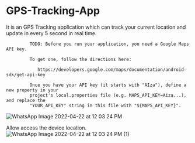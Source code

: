 # GPS-Tracking-App
It is an GPS Tracking application which can track your current location and update in every 5 second in real time.



             TODO: Before you run your application, you need a Google Maps API key.

             To get one, follow the directions here:

                https://developers.google.com/maps/documentation/android-sdk/get-api-key

             Once you have your API key (it starts with "AIza"), define a new property in your
             project's local.properties file (e.g. MAPS_API_KEY=Aiza...), and replace the
             "YOUR_API_KEY" string in this file with "${MAPS_API_KEY}".
![WhatsApp Image 2022-04-22 at 12 03 24 PM](https://user-images.githubusercontent.com/101108540/164617452-77fe1b75-9778-4c1a-8efa-3cb8b85988c8.jpeg)

Allow access the device location.
![WhatsApp Image 2022-04-22 at 12 03 24 PM (1)](https://user-images.githubusercontent.com/101108540/164617628-784c6965-1d98-43a7-a711-dc6a83f3f6ef.jpeg)
